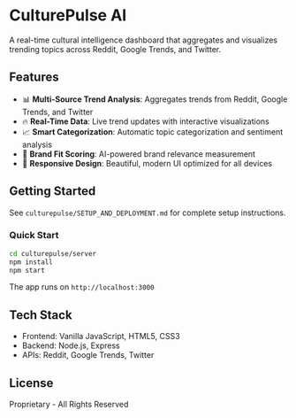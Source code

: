 # CulturePulse AI

A real-time cultural intelligence dashboard that aggregates and visualizes trending topics across Reddit, Google Trends, and Twitter.

## Features

- 📊 **Multi-Source Trend Analysis**: Aggregates trends from Reddit, Google Trends, and Twitter
- 🔥 **Real-Time Data**: Live trend updates with interactive visualizations
- 📈 **Smart Categorization**: Automatic topic categorization and sentiment analysis
- 🎯 **Brand Fit Scoring**: AI-powered brand relevance measurement
- 📱 **Responsive Design**: Beautiful, modern UI optimized for all devices

## Getting Started

See `culturepulse/SETUP_AND_DEPLOYMENT.md` for complete setup instructions.

### Quick Start

```bash
cd culturepulse/server
npm install
npm start
```

The app runs on `http://localhost:3000`

## Tech Stack

- Frontend: Vanilla JavaScript, HTML5, CSS3
- Backend: Node.js, Express
- APIs: Reddit, Google Trends, Twitter

## License

Proprietary - All Rights Reserved